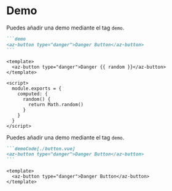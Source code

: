 <!-- markdownlint-disable MD031 MD033-->

# Demo

Puedes añadir una demo mediante el tag `demo`.

````markdown
```demo
<az-button type="danger">Danger Button</az-button>
```
````

```demo
<template>
  <az-button type="danger">Danger {{ random }}</az-button>
</template>

<script>
  module.exports = {
    computed: {
      random() {
        return Math.random()
      }
    }
  }
</script>
```


Puedes añadir una demo mediante el tag `demo`.

````markdown
```demoCode[./button.vue]
<az-button type="danger">Danger Button</az-button>
```
````

```demoCode[./button.vue]
<template>
  <az-button type="danger">Danger Button</az-button>
</template>
```
